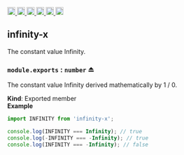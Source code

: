 <a
  href="https://travis-ci.org/Xotic750/infinity-x"
  title="Travis status">
<img
  src="https://travis-ci.org/Xotic750/infinity-x.svg?branch=master"
  alt="Travis status" height="18">
</a>
<a
  href="https://david-dm.org/Xotic750/infinity-x"
  title="Dependency status">
<img src="https://david-dm.org/Xotic750/infinity-x/status.svg"
  alt="Dependency status" height="18"/>
</a>
<a
  href="https://david-dm.org/Xotic750/infinity-x?type=dev"
  title="devDependency status">
<img src="https://david-dm.org/Xotic750/infinity-x/dev-status.svg"
  alt="devDependency status" height="18"/>
</a>
<a
  href="https://badge.fury.io/js/infinity-x"
  title="npm version">
<img src="https://badge.fury.io/js/infinity-x.svg"
  alt="npm version" height="18">
</a>
<a
  href="https://www.jsdelivr.com/package/npm/infinity-x"
  title="jsDelivr hits">
<img src="https://data.jsdelivr.com/v1/package/npm/infinity-x/badge?style=rounded"
  alt="jsDelivr hits" height="18">
</a>
<a
  href="https://bettercodehub.com/results/Xotic750/infinity-x"
  title="bettercodehub score">
<img src="https://bettercodehub.com/edge/badge/Xotic750/infinity-x?branch=master"
  alt="bettercodehub score" height="18">
</a>

<a name="module_infinity-x"></a>

## infinity-x

The constant value Infinity.

<a name="exp_module_infinity-x--module.exports"></a>

### `module.exports` : <code>number</code> ⏏

The constant value Infinity derived mathematically by 1 / 0.

**Kind**: Exported member  
**Example**

```js
import INFINITY from 'infinity-x';

console.log(INFINITY === Infinity); // true
console.log(-INFINITY === -Infinity); // true
console.log(INFINITY === -Infinity); // false
```
